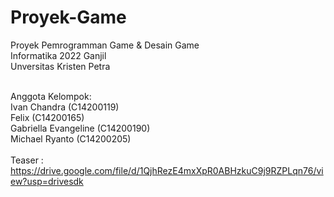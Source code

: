 # Proyek-Game
Proyek Pemrogramman Game & Desain Game<br>
Informatika 2022 Ganjil<br>
Unversitas Kristen Petra
<br><br>

Anggota Kelompok:
<br>Ivan Chandra (C14200119)
<br>Felix (C14200165)
<br>Gabriella Evangeline (C14200190)
<br>Michael Ryanto (C14200205)
<br><br>
Teaser : <br>
https://drive.google.com/file/d/1QjhRezE4mxXpR0ABHzkuC9j9RZPLqn76/view?usp=drivesdk



